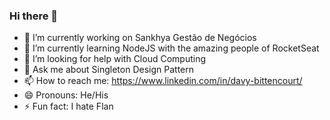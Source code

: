 ### Hi there 👋
- 🔭 I’m currently working on Sankhya Gestão de Negócios
- 🌱 I’m currently learning NodeJS with the amazing people of RocketSeat  
- 🤔 I’m looking for help with Cloud Computing
- 💬 Ask me about Singleton Design Pattern
- 📫 How to reach me: https://www.linkedin.com/in/davy-bittencourt/
- 😄 Pronouns: He/His
- ⚡ Fun fact: I hate Flan 

<!--
**davyblima/davyblima** is a ✨ _special_ ✨ repository because its `README.md` (this file) appears on your GitHub profile.

Here are some ideas to get you started:


-->
